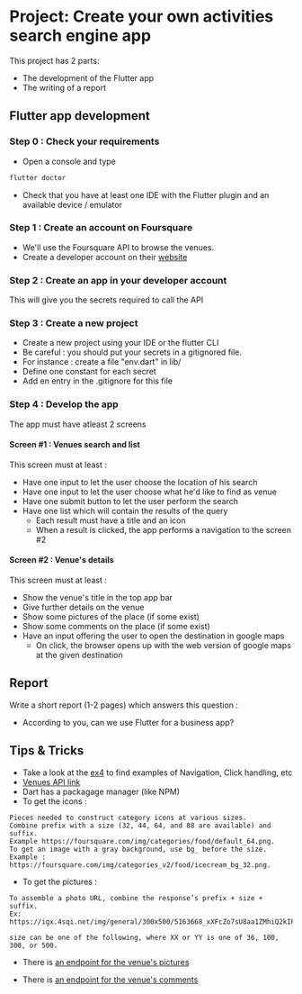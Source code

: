 # Project: Create your own activities search engine app

This project has 2 parts:

- The development of the Flutter app
- The writing of a report

## Flutter app development

### Step 0 : Check your requirements

- Open a console and type

```bash
flutter doctor
```

- Check that you have at least one IDE with the Flutter plugin and an available device / emulator

### Step 1 : Create an account on Foursquare

- We'll use the Foursquare API to browse the venues.
- Create a developer account on their [website](https://developer.foursquare.com)

### Step 2 : Create an app in your developer account

This will give you the secrets required to call the API

### Step 3 : Create a new project

- Create a new project using your IDE or the flutter CLI
- Be careful : you should put your secrets in a gitignored file.
- For instance : create a file "env.dart" in lib/
- Define one constant for each secret
- Add en entry in the .gitignore for this file


### Step 4 : Develop the app

The app must have atleast 2 screens

#### Screen #1 : Venues search and list

This screen must at least :

- Have one input to let the user choose the location of his search
- Have one input to let the user choose what he'd like to find as venue
- Have one submit button to let the user perform the search
- Have one list which will contain the results of the query
  - Each result must have a title and an icon
  - When a result is clicked, the app performs a navigation to the screen #2

#### Screen #2 : Venue's details

This screen must at least :

- Show the venue's title in the top app bar
- Give further details on the venue
- Show some pictures of the place (if some exist)
- Show some comments on the place (if some exist)
- Have an input offering the user to open the destination in google maps
  - On click, the browser opens up with the web version of google maps at the given destination

## Report

Write a short report (1-2 pages) which answers this question :

- According to you, can we use Flutter for a business app?

## Tips & Tricks

- Take a look at the [ex4](../ex4) to find examples of Navigation, Click handling, etc
- [Venues API link](https://developer.foursquare.com/docs/api/venues/search)
- Dart has a packagage manager (like NPM)
- To get the icons : 
```
Pieces needed to construct category icons at various sizes.
Combine prefix with a size (32, 44, 64, and 88 are available) and suffix.
Example https://foursquare.com/img/categories/food/default_64.png.
To get an image with a gray background, use bg_ before the size.
Example : https://foursquare.com/img/categories_v2/food/icecream_bg_32.png.
```
- To get the pictures :
```
To assemble a photo URL, combine the response’s prefix + size + suffix.
Ex: https://igx.4sqi.net/img/general/300x500/5163668_xXFcZo7sU8aa1ZMhiQ2kIP7NllD48m7qsSwr1mJnFj4.jpg

size can be one of the following, where XX or YY is one of 36, 100, 300, or 500.
```
- There is [an endpoint for the venue's pictures](https://developer.foursquare.com/docs/api/venues/photos)

- There is [an endpoint for the venue's comments](https://developer.foursquare.com/docs/api/venues/tips)
